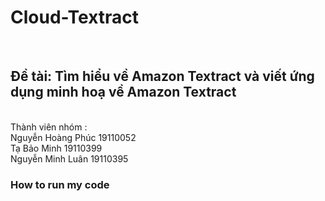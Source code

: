 # Cloud-Textract 
<br> <h2>Đề tài: Tìm hiểu về Amazon Textract và viết ứng dụng minh hoạ về Amazon Textract </h2>
<br> Thành viên nhóm : 
<br> Nguyễn Hoàng Phúc    19110052
<br> Tạ Bảo Minh          19110399
<br> Nguyễn Minh Luân     19110395
<br>
<h3>How to run my code </h3> 
